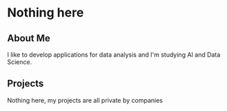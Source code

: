 # Nothing here

## About Me

I like to develop applications for data analysis and I'm studying AI and Data Science.

## Projects

Nothing here, my projects are all private by companies
